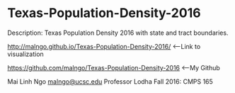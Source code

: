 # Texas-Population-Density-2016

Description: Texas Population Density 2016 with state and tract boundaries.

http://malngo.github.io/Texas-Population-Density-2016/ <--Link to visualization

https://github.com/malngo/Texas-Population-Density-2016 <--My Github


Mai Linh Ngo
malngo@ucsc.edu
Professor Lodha
Fall 2016: CMPS 165
